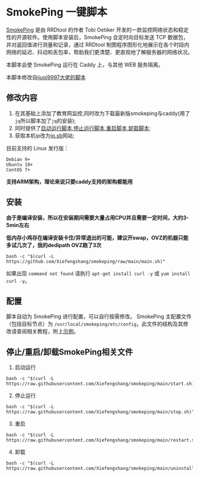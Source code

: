 # SmokePing 一键脚本

[SmokePing](https://oss.oetiker.ch/smokeping) 是由 RRDtool 的作者 Tobi Oetiker 开发的一款监控网络状态和稳定性的开源软件。使用脚本安装后，SmokePing 会定时向目标发送 TCP 数据包，并对返回值进行测量和记录，通过 RRDtool 制图程序图形化地展示在各个时段内网络的延迟、抖动和丢包率，帮助我们更清楚、更直观地了解服务器的网络状况。

本脚本会使 SmokePing 运行在 Caddy 上，与其他 WEB 服务隔离。

本脚本修改自[jiuqi9997大佬的脚本](https://github.com/jiuqi9997/smokeping)

## 修改内容

1.  在其基础上添加了教育网监控,同时改为下载最新版smokeping与caddy(用了`jq`所以脚本加了`jq`的安装);
2.  同时提供了[启动运行脚本](https://raw.githubusercontent.com/Xiefengshang/smokeping/main/start.sh),[停止运行脚本](https://raw.githubusercontent.com/Xiefengshang/smokeping/main/stop.sh),[重启脚本](https://raw.githubusercontent.com/Xiefengshang/smokeping/main/restart.sh),[卸载脚本](https://raw.githubusercontent.com/Xiefengshang/smokeping/main/uninstall.sh);
3.  获取本机ip改为[ip.sb](https://ip.sb)网站;

目前支持的 Linux 发行版：
```
Debian 9+
Ubuntu 18+
CentOS 7+
```
**支持ARM架构，理论来说只要caddy支持的架构都能用**
## 安装

**由于是编译安装，所以在安装期间需要大量占用CPU并且需要一定时间，大约3-5min左右**

**低内存小鸡存在编译安装卡住/异常退出的可能，建议开swap，OVZ的机器只能多试几次了，我的dedipath OVZ跑了3次**

```
bash -c "$(curl -L https://github.com/Xiefengshang/smokeping/raw/main/main.sh)"
```

如果出现 `command not found` 请执行 `apt-get install curl -y` 或 `yum install curl -y`。

## 配置
脚本自动为 SmokePing 进行配置，可以自行按需修改。
SmokePing 主配置文件（包括目标节点）为 `/usr/local/smokeping/etc/config`，此文件的结构及其修改请查阅相关教程，附上[示例](https://oss.oetiker.ch/smokeping/doc/smokeping_examples.en.html)。
## 停止/重启/卸载SmokePing相关文件
1. 启动运行
```
bash -c "$(curl -L https://raw.githubusercontent.com/Xiefengshang/smokeping/main/start.sh)"
```
2. 停止运行
```
bash -c "$(curl -L https://raw.githubusercontent.com/Xiefengshang/smokeping/main/stop.sh)"
```
3. 重启
```
bash -c "$(curl -L https://raw.githubusercontent.com/Xiefengshang/smokeping/main/restart.sh)"
```
4. 卸载
```
bash -c "$(curl -L https://raw.githubusercontent.com/Xiefengshang/smokeping/main/uninstall.sh)"
```
